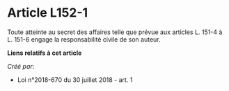 # Article L152-1

Toute atteinte au secret des affaires telle que prévue aux articles L. 151-4 à L. 151-6 engage la responsabilité civile de
son auteur.

**Liens relatifs à cet article**

_Créé par_:

  - Loi n°2018-670 du 30 juillet 2018 - art. 1
